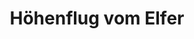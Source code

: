 ---
title: Höhenflug vom Elfer
description: Ein entspannter Gleitflug vom Berg ins Tal. Genieße die spektakuläre Aussicht und spüre die Freiheit des Fliegens, während wir fast wie schwerelos ins Tal gleiten.
location: Elferlifte Stubaital
image: /media/preise-tandemfliegen/hoehenflug.jpg
order: 1
---